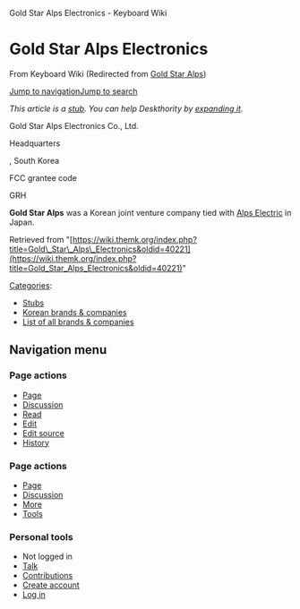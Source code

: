 Gold Star Alps Electronics - Keyboard Wiki

Gold Star Alps Electronics
==========================

From Keyboard Wiki (Redirected from [Gold Star Alps](https://wiki.themk.org/index.php?title=Gold_Star_Alps&redirect=no "Gold Star Alps")) 

[Jump to navigation](https://wiki.themk.org/index.php/Gold_Star_Alps#column-one)[Jump to search](https://wiki.themk.org/index.php/Gold_Star_Alps#searchInput)

*This article is a [stub](https://wiki.themk.org/index.php/Deskthority:stub "Deskthority:stub"). You can help Deskthority by [expanding it](https://wiki.themk.org/index.php?title=Gold_Star_Alps_Electronics&action=edit).*

Gold Star Alps Electronics Co., Ltd.

Headquarters

,  South Korea

FCC grantee code

GRH

**Gold Star Alps** was a Korean joint venture company tied with [Alps Electric](https://wiki.themk.org/index.php/Alps_Electric "Alps Electric") in Japan.

Retrieved from "[https://wiki.themk.org/index.php?title=Gold\_Star\_Alps\_Electronics&oldid=40221](https://wiki.themk.org/index.php?title=Gold_Star_Alps_Electronics&oldid=40221)"

[Categories](https://wiki.themk.org/index.php/Special:Categories "Special:Categories"):

*   [Stubs](https://wiki.themk.org/index.php/Category:Stubs "Category:Stubs")
*   [Korean brands & companies](https://wiki.themk.org/index.php/Category:Korean_brands_%26_companies "Category:Korean brands & companies")
*   [List of all brands & companies](https://wiki.themk.org/index.php/Category:List_of_all_brands_%26_companies "Category:List of all brands & companies")

Navigation menu
---------------

### Page actions

*   [Page](https://wiki.themk.org/index.php/Gold_Star_Alps_Electronics "View the content page [c]")
*   [Discussion](https://wiki.themk.org/index.php?title=Talk:Gold_Star_Alps_Electronics&action=edit&redlink=1 "Discussion about the content page (page does not exist) [t]")
*   [Read](https://wiki.themk.org/index.php/Gold_Star_Alps_Electronics)
*   [Edit](https://wiki.themk.org/index.php?title=Gold_Star_Alps_Electronics&veaction=edit "Edit this page [v]")
*   [Edit source](https://wiki.themk.org/index.php?title=Gold_Star_Alps_Electronics&action=edit "Edit the source code of this page [e]")
*   [History](https://wiki.themk.org/index.php?title=Gold_Star_Alps_Electronics&action=history "Past revisions of this page [h]")

### Page actions

*   [Page](https://wiki.themk.org/index.php/Gold_Star_Alps_Electronics "Page")
*   [Discussion](https://wiki.themk.org/index.php?title=Talk:Gold_Star_Alps_Electronics&action=edit&redlink=1 " (page does not exist)")
*   [More](https://wiki.themk.org/index.php/Gold_Star_Alps#p-cactions)
*   [Tools](https://wiki.themk.org/index.php/Gold_Star_Alps#p-tb "Tools")

### Personal tools

*   Not logged in
*   [Talk](https://wiki.themk.org/index.php/Special:MyTalk "Discussion about edits from this IP address [n]")
*   [Contributions](https://wiki.themk.org/index.php/Special:MyContributions "A list of edits made from this IP address [y]")
*   [Create account](https://wiki.themk.org/index.php?title=Special:CreateAccount&returnto=Gold+Star+Alps+Electronics "You are encouraged to create an account and log in; however, it is not mandatory")
*   [Log in](https://wiki.themk.org/index.php?title=Special:UserLogin&returnto=Gold+Star+Alps+Electronics "You are encouraged to log in; however, it is not mandatory [o]")

[](https://wiki.themk.org/index.php/Main_Page) [](https://wiki.themk.org/index.php/Gold_Star_Alps#sidebar "Jump to navigation")[](https://wiki.themk.org/index.php/Gold_Star_Alps#p-personal "user tools")[](https://wiki.themk.org/index.php/Gold_Star_Alps#globalWrapper "back to top")